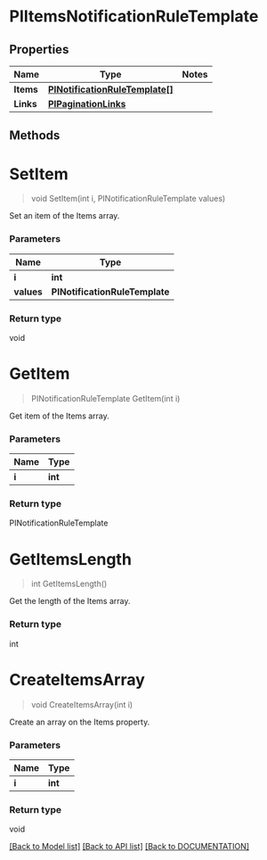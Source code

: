 # PIItemsNotificationRuleTemplate

## Properties
Name | Type | Notes
------------ | ------------- | -------------
**Items** | **[**PINotificationRuleTemplate[]**](../Model/PINotificationRuleTemplate.md)**
**Links** | **[**PIPaginationLinks**](../Model/PIPaginationLinks.md)**

## Methods

# **SetItem**
> void SetItem(int i, PINotificationRuleTemplate values)

Set an item of the Items array.

### Parameters

Name | Type
------------- | -------------
 **i** | **int**
 **values** | **PINotificationRuleTemplate**

### Return type

void


# **GetItem**
> PINotificationRuleTemplate GetItem(int i)

Get item of the Items array.

### Parameters

Name | Type
------------- | -------------
 **i** | **int**

### Return type

PINotificationRuleTemplate


# **GetItemsLength**
> int GetItemsLength()

Get the length of the Items array.


### Return type

int


# **CreateItemsArray**
> void CreateItemsArray(int i)

Create an array on the Items property.

### Parameters

Name | Type
------------- | -------------
 **i** | **int**

### Return type

void

[[Back to Model list]](../../DOCUMENTATION.md#documentation-for-models) [[Back to API list]](../../DOCUMENTATION.md#documentation-for-api-endpoints) [[Back to DOCUMENTATION]](../../DOCUMENTATION.md)
